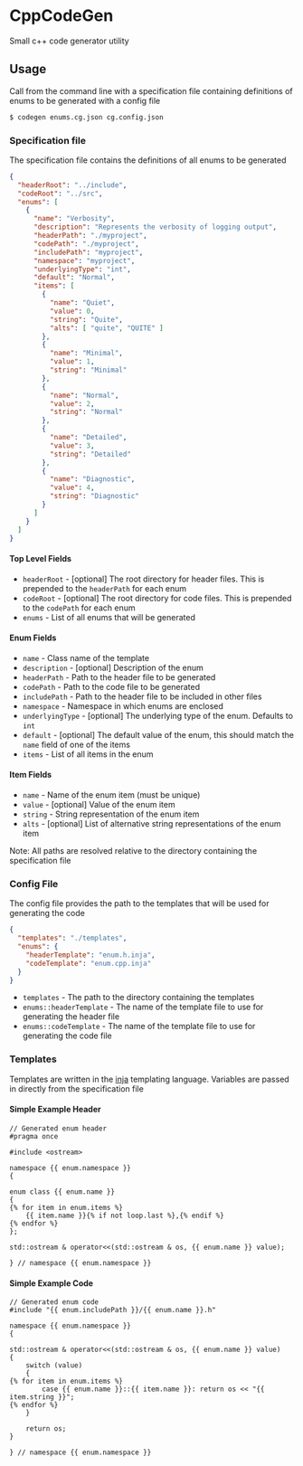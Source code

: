 # CppCodeGen

Small c++ code generator utility

## Usage

Call from the command line with a specification file containing definitions of enums to be generated with a config file

```bash
$ codegen enums.cg.json cg.config.json
```

### Specification file

The specification file contains the definitions of all enums to be generated

```json
{
  "headerRoot": "../include",
  "codeRoot": "../src",
  "enums": [
    {
      "name": "Verbosity",
      "description": "Represents the verbosity of logging output",
      "headerPath": "./myproject",
      "codePath": "./myproject",
      "includePath": "myproject",
      "namespace": "myproject",
      "underlyingType": "int",
      "default": "Normal",
      "items": [
        {
          "name": "Quiet",
          "value": 0,
          "string": "Quite",
          "alts": [ "quite", "QUITE" ]
        },
        {
          "name": "Minimal",
          "value": 1,
          "string": "Minimal"
        },
        {
          "name": "Normal",
          "value": 2,
          "string": "Normal"
        },
        {
          "name": "Detailed",
          "value": 3,
          "string": "Detailed"
        },
        {
          "name": "Diagnostic",
          "value": 4,
          "string": "Diagnostic"
        }
      ]
    }
  ]
}
```

#### Top Level Fields

* `headerRoot` - [optional] The root directory for header files. This is prepended to the `headerPath` for each enum
* `codeRoot` - [optional] The root directory for code files. This is prepended to the `codePath` for each enum
* `enums` - List of all enums that will be generated

#### Enum Fields

* `name` - Class name of the template
* `description` - [optional] Description of the enum
* `headerPath` - Path to the header file to be generated
* `codePath` - Path to the code file to be generated
* `includePath` - Path to the header file to be included in other files
* `namespace` - Namespace in which enums are enclosed
* `underlyingType` - [optional] The underlying type of the enum. Defaults to `int`
* `default` - [optional] The default value of the enum, this should match the `name` field of one of the items
* `items` - List of all items in the enum

#### Item Fields

* `name` - Name of the enum item (must be unique)
* `value` - [optional] Value of the enum item
* `string` - String representation of the enum item
* `alts` - [optional] List of alternative string representations of the enum item

Note: All paths are resolved relative to the directory containing the specification file

### Config File

The config file provides the path to the templates that will be used for generating the code

```json
{
  "templates": "./templates",
  "enums": {
    "headerTemplate": "enum.h.inja",
    "codeTemplate": "enum.cpp.inja"
  }
}
```

* `templates` - The path to the directory containing the templates
* `enums::headerTemplate` - The name of the template file to use for generating the header file
* `enums::codeTemplate` - The name of the template file to use for generating the code file

### Templates

Templates are written in the [inja](https://github.com/pantor/inja) templating language. Variables are passed in 
directly from the specification file

#### Simple Example Header

```inja
// Generated enum header
#pragma once

#include <ostream>

namespace {{ enum.namespace }}
{

enum class {{ enum.name }}
{
{% for item in enum.items %}
    {{ item.name }}{% if not loop.last %},{% endif %}
{% endfor %}
};

std::ostream & operator<<(std::ostream & os, {{ enum.name }} value);

} // namespace {{ enum.namespace }}
```

#### Simple Example Code

```inja
// Generated enum code
#include "{{ enum.includePath }}/{{ enum.name }}.h"

namespace {{ enum.namespace }}
{

std::ostream & operator<<(std::ostream & os, {{ enum.name }} value)
{
    switch (value)
    {
{% for item in enum.items %}
        case {{ enum.name }}::{{ item.name }}: return os << "{{ item.string }}";
{% endfor %}
    }

    return os;
}

} // namespace {{ enum.namespace }}
```
